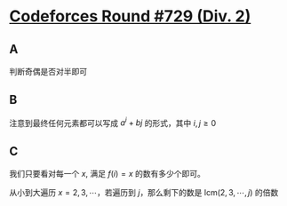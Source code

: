 # [Codeforces Round #729 (Div. 2)](https://codeforces.com/contest/1542)

## A

判断奇偶是否对半即可

## B

注意到最终任何元素都可以写成  $a^i + b j$ 的形式，其中 $i, j \geq 0$ 

## C

我们只要看对每一个 $x$, 满足 $f(i) = x$ 的数有多少个即可。

从小到大遍历 $x = 2, 3, \cdots$，若遍历到 $j$，那么剩下的数是 $\text{lcm}(2, 3, \cdots, j)$ 的倍数
